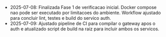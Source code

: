 - 2025-07-08: Finalizada Fase 1 de verificacao inicial. Docker compose nao pode ser executado por limitacoes do ambiente. Workflow ajustado para concluir lint, testes e build do servico auth.
- 2025-07-09: Ajustado pipeline de CI para compilar o gateway apos o auth e atualizado script de build na raiz para incluir ambos os servicos.
